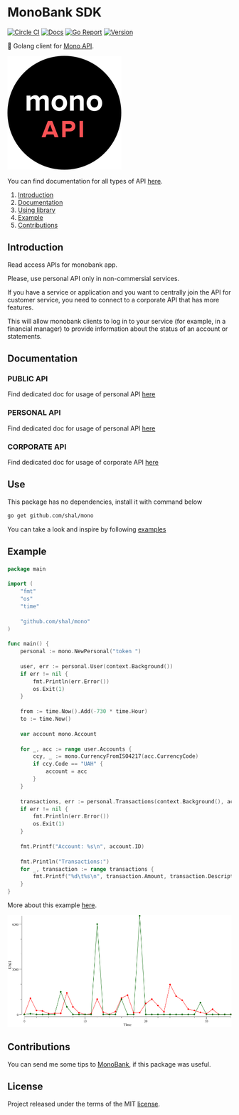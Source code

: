 # MonoBank SDK

[godoc]: https://godoc.org/github.com/shal/mono
[godoc-img]: https://godoc.org/github.com/shal/mono?status.svg

[ci]: https://circleci.com/gh/shal/mono
[ci-img]: https://circleci.com/gh/shal/mono.svg?style=svg

[goreport]: https://goreportcard.com/report/github.com/shal/mono
[goreport-img]: https://goreportcard.com/badge/github.com/shal/mono

[version]: https://img.shields.io/github/v/tag/shal/mono?sort=semver

[![Circle CI][ci-img]][ci]
[![Docs][godoc-img]][godoc]
[![Go Report][goreport-img]][goreport]
[![Version][version]][version]

:bank: Golang client for [Mono API](https://api.monobank.ua/docs/).

![Monobank API](assets/logo.png)

You can find documentation for all types of API [here](./docs).

1. [Introduction](#introduction)
2. [Documentation](#documentation)
3. [Using library](#use)
4. [Example](#example)
5. [Contributions](#contributions)

## Introduction

Read access APIs for monobank app.

Please, use personal API only in non-commersial services.

If you have a service or application and you want to centrally join the API for customer service, you need to connect to a corporate API that has more features.

This will allow monobank clients to log in to your service (for example, in a financial manager) to provide information about the status of an account or statements.

## Documentation

### PUBLIC API

Find dedicated doc for usage of personal API [here](./docs/public.md)

### PERSONAL API

Find dedicated doc for usage of personal API [here](./docs/personal.md)

### CORPORATE API

Find dedicated doc for usage of corporate API [here](./docs/corporate.md)

## Use

This package has no dependencies, install it with command below

```sh
go get github.com/shal/mono
```

You can take a look and inspire by following [examples](./examples)

## Example

```go
package main

import (
    "fmt"
    "os"
    "time"

    "github.com/shal/mono"
)

func main() {
    personal := mono.NewPersonal("token ")

    user, err := personal.User(context.Background())
    if err != nil {
        fmt.Println(err.Error())
        os.Exit(1)
    }

    from := time.Now().Add(-730 * time.Hour)
    to := time.Now()

    var account mono.Account

    for _, acc := range user.Accounts {
        ccy, _ := mono.CurrencyFromISO4217(acc.CurrencyCode)
        if ccy.Code == "UAH" {
            account = acc
        }
    }

    transactions, err := personal.Transactions(context.Background(), account.ID, from, to)
    if err != nil {
        fmt.Println(err.Error())
        os.Exit(1)
    }

    fmt.Printf("Account: %s\n", account.ID)

    fmt.Println("Transactions:")
    for _, transaction := range transactions {
        fmt.Printf("%d\t%s\n", transaction.Amount, transaction.Description)
    }
}
```

More about this example [here](./examples/personal/main.go).

![Example](./examples/personal/report.png)

## Contributions

You can send me some tips to [MonoBank](https://send.monobank.com.ua/2FVYpRHoi), if this package was useful.

## License

Project released under the terms of the MIT [license](./LICENSE).
